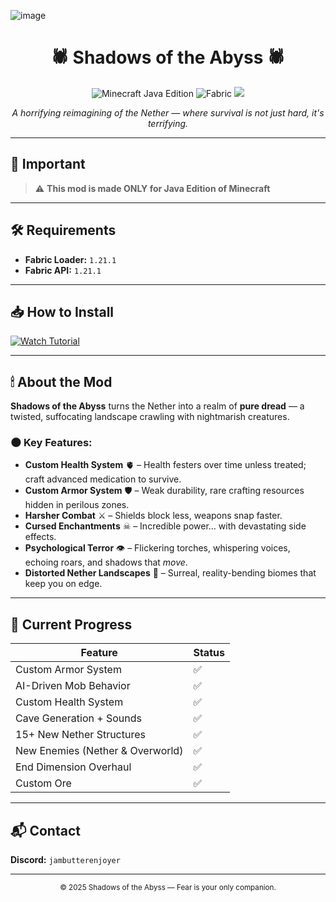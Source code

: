 ![image](https://github.com/user-attachments/assets/9021cb7f-8996-4372-b2e6-76abf8dc82e9)

<h1 align="center">🕷️ Shadows of the Abyss 🕷️</h1>

<p align="center">
  <img src="https://img.shields.io/badge/Minecraft-Java%20Edition-orange?style=for-the-badge&logo=minecraft" alt="Minecraft Java Edition">
  <img src="https://img.shields.io/badge/Fabric-1.20%20--%201.20.6-blue?style=for-the-badge&logo=fabricmc" alt="Fabric">
  <img src="https://img.shields.io/badge/Status-Active-success?style=for-the-badge">
</p>

<p align="center">
  <em>A horrifying reimagining of the Nether — where survival is not just hard, it's terrifying.</em>
</p>

---

## 📢 Important
> ⚠️ **This mod is made ONLY for Java Edition of Minecraft**

---

## 🛠 Requirements
- **Fabric Loader:** `1.21.1`
- **Fabric API:** `1.21.1`

---

## 📥 How to Install
[![Watch Tutorial](https://img.shields.io/badge/YouTube-Tutorial-red?style=for-the-badge&logo=youtube)](https://www.youtube.com)  

---

## 🕯 About the Mod
**Shadows of the Abyss** turns the Nether into a realm of **pure dread** — a twisted, suffocating landscape crawling with nightmarish creatures.

### 🌑 Key Features:
- **Custom Health System** 🫀 – Health festers over time unless treated; craft advanced medication to survive.
- **Custom Armor System** 🛡 – Weak durability, rare crafting resources hidden in perilous zones.
- **Harsher Combat** ⚔ – Shields block less, weapons snap faster.
- **Cursed Enchantments** ☠ – Incredible power… with devastating side effects.
- **Psychological Terror** 👁 – Flickering torches, whispering voices, echoing roars, and shadows that *move*.
- **Distorted Nether Landscapes** 🌋 – Surreal, reality-bending biomes that keep you on edge.

---

## 📜 Current Progress
| Feature | Status |
|---------|--------|
| Custom Armor System | ✅ |
| AI-Driven Mob Behavior | ✅ |
| Custom Health System | ✅ |
| Cave Generation + Sounds | ✅ |
| 15+ New Nether Structures | ✅ |
| New Enemies (Nether & Overworld) | ✅ |
| End Dimension Overhaul | ✅ |
| Custom Ore | ✅ |

---

## 📬 Contact
**Discord:** `jambutterenjoyer`  

---

<p align="center">
  <sub>© 2025 Shadows of the Abyss — Fear is your only companion.</sub>
</p>

